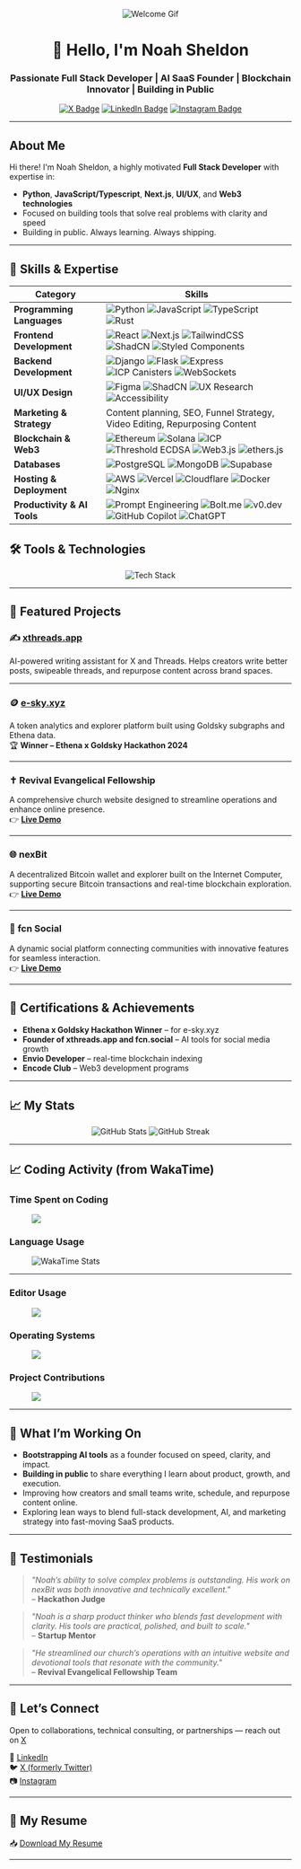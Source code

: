 <div align="center">

![Welcome Gif](./assets/images/welcome1.gif)

# 👋 Hello, I'm Noah Sheldon

### Passionate **Full Stack Developer** | AI SaaS Founder | Blockchain Innovator | Building in Public

[![X Badge](https://img.shields.io/badge/X-%231DA1F2.svg?style=for-the-badge&logo=x&logoColor=white)](https://x.com/noah__sheldon)
[![LinkedIn Badge](https://img.shields.io/badge/LinkedIn-%230077B5.svg?style=for-the-badge&logo=linkedin&logoColor=white)](https://www.linkedin.com/in/noah--sheldon/)
[![Instagram Badge](https://img.shields.io/badge/Instagram-%23E4405F.svg?style=for-the-badge&logo=instagram&logoColor=white)](https://www.instagram.com/noah__sheldon/)

</div>

---

## About Me

Hi there! I'm Noah Sheldon, a highly motivated **Full Stack Developer** with expertise in:

- **Python**, **JavaScript/Typescript**, **Next.js**, **UI/UX**, and **Web3 technologies**
- Focused on building tools that solve real problems with clarity and speed
- Building in public. Always learning. Always shipping.

---

## 🧠 Skills & Expertise

| **Category**                | **Skills**                                                                                                                                                                                                                                                                                                                                                                                                                                                                                                   |
| --------------------------- | ------------------------------------------------------------------------------------------------------------------------------------------------------------------------------------------------------------------------------------------------------------------------------------------------------------------------------------------------------------------------------------------------------------------------------------------------------------------------------------------------------------ |
| **Programming Languages**   | ![Python](https://img.shields.io/badge/-Python-3776AB?logo=python&logoColor=white&style=flat) ![JavaScript](https://img.shields.io/badge/-JavaScript-F7DF1E?logo=javascript&logoColor=black&style=flat) ![TypeScript](https://img.shields.io/badge/-TypeScript-3178C6?logo=typescript&logoColor=white&style=flat) ![Rust](https://img.shields.io/badge/-Rust-000000?logo=rust&logoColor=white&style=flat)                                                                                                    |
| **Frontend Development**    | ![React](https://img.shields.io/badge/-React-61DAFB?logo=react&logoColor=black&style=flat) ![Next.js](https://img.shields.io/badge/-Next.js-000000?logo=next.js&logoColor=white&style=flat) ![TailwindCSS](https://img.shields.io/badge/-TailwindCSS-38B2AC?logo=tailwind-css&logoColor=white&style=flat) ![ShadCN](https://img.shields.io/badge/-ShadCN-1E293B?style=flat) ![Styled Components](https://img.shields.io/badge/-Styled%20Components-DB7093?logo=styled-components&logoColor=white&style=flat) |
| **Backend Development**     | ![Django](https://img.shields.io/badge/-Django-092E20?logo=django&logoColor=white&style=flat) ![Flask](https://img.shields.io/badge/-Flask-000000?logo=flask&logoColor=white&style=flat) ![Express](https://img.shields.io/badge/-Express-000000?logo=express&logoColor=white&style=flat) ![ICP Canisters](https://img.shields.io/badge/-ICP%20Canisters-2E65F3?style=flat) ![WebSockets](https://img.shields.io/badge/-WebSockets-010101?style=flat)                                                        |
| **UI/UX Design**            | ![Figma](https://img.shields.io/badge/-Figma-F24E1E?logo=figma&logoColor=white&style=flat) ![ShadCN](https://img.shields.io/badge/-ShadCN-1E293B?style=flat) ![UX Research](https://img.shields.io/badge/-UX%20Research-5B21B6?style=flat) ![Accessibility](https://img.shields.io/badge/-Accessibility-4285F4?style=flat)                                                                                                                                                                                   |
| **Marketing & Strategy**    | Content planning, SEO, Funnel Strategy, Video Editing, Repurposing Content                                                                                                                                                                                                                                                                                                                                                                                                                                   |
| **Blockchain & Web3**       | ![Ethereum](https://img.shields.io/badge/-Ethereum-3C3C3D?logo=ethereum&logoColor=white&style=flat) ![Solana](https://img.shields.io/badge/-Solana-4E44CE?logo=solana&logoColor=white&style=flat) ![ICP](https://img.shields.io/badge/-ICP-2E65F3?style=flat) ![Threshold ECDSA](https://img.shields.io/badge/-Threshold%20ECDSA-00A65A?style=flat) ![Web3.js](https://img.shields.io/badge/-Web3.js-F16822?style=flat) ![ethers.js](https://img.shields.io/badge/-ethers.js-333333?style=flat)              |
| **Databases**               | ![PostgreSQL](https://img.shields.io/badge/-PostgreSQL-336791?logo=postgresql&logoColor=white&style=flat) ![MongoDB](https://img.shields.io/badge/-MongoDB-47A248?logo=mongodb&logoColor=white&style=flat) ![Supabase](https://img.shields.io/badge/-Supabase-3ECF8E?logo=supabase&logoColor=white&style=flat)                                                                                                                                                                                               |
| **Hosting & Deployment**    | ![AWS](https://img.shields.io/badge/-AWS-FF9900?logo=amazon-aws&logoColor=white&style=flat) ![Vercel](https://img.shields.io/badge/-Vercel-000000?logo=vercel&logoColor=white&style=flat) ![Cloudflare](https://img.shields.io/badge/-Cloudflare-F38020?logo=cloudflare&logoColor=white&style=flat) ![Docker](https://img.shields.io/badge/-Docker-2496ED?logo=docker&logoColor=white&style=flat) ![Nginx](https://img.shields.io/badge/-Nginx-009639?logo=nginx&logoColor=white&style=flat)                 |
| **Productivity & AI Tools** | ![Prompt Engineering](https://img.shields.io/badge/-Prompt%20Engineering-FF5722?style=flat) ![Bolt.me](https://img.shields.io/badge/-Bolt.me-292929?style=flat) ![v0.dev](https://img.shields.io/badge/-v0.dev-0078D4?style=flat) ![GitHub Copilot](https://img.shields.io/badge/-GitHub%20Copilot-181717?logo=github&logoColor=white&style=flat) ![ChatGPT](https://img.shields.io/badge/-ChatGPT-00A67E?logo=openai&logoColor=white&style=flat)                                                            |

## 🛠️ Tools & Technologies

<p align="center">
  <img src="https://skillicons.dev/icons?i=py,js,ts,react,nextjs,tailwind,rust,solana,ethereum,postgres,mongodb,docker,nginx,git" alt="Tech Stack" />
</p>

---

## 🚀 Featured Projects

### ✍️ [xthreads.app](https://xthreads.app)

AI-powered writing assistant for X and Threads. Helps creators write better posts, swipeable threads, and repurpose content across brand spaces.

---

### 🪙 [e-sky.xyz](https://e-sky.xyz)

A token analytics and explorer platform built using Goldsky subgraphs and Ethena data.  
🏆 **Winner – Ethena x Goldsky Hackathon 2024**

---

### ✝️ **Revival Evangelical Fellowship**

A comprehensive church website designed to streamline operations and enhance online presence.  
👉 **[Live Demo](https://www.revivalevangelicalfellowship.com/)**

---

### 🌐 **nexBit**

A decentralized Bitcoin wallet and explorer built on the Internet Computer, supporting secure Bitcoin transactions and real-time blockchain exploration.  
👉 **[Live Demo](https://7e3lh-5yaaa-aaaaj-azwka-cai.icp0.io/)**

---

### 🌟 **fcn Social**

A dynamic social platform connecting communities with innovative features for seamless interaction.  
👉 **[Live Demo](https://fcn.social)**

---

## 🏅 Certifications & Achievements

- **Ethena x Goldsky Hackathon Winner** – for e-sky.xyz
- **Founder of xthreads.app and fcn.social** – AI tools for social media growth
- **Envio Developer** – real-time blockchain indexing
- **Encode Club** – Web3 development programs

---

## 📈 My Stats

<p align="center">
  <img src="https://github-readme-stats.vercel.app/api?username=noah-sheldon&show_icons=true&theme=tokyonight" alt="GitHub Stats" />
  <img src="https://github-readme-streak-stats.herokuapp.com/?user=noah-sheldon&theme=tokyonight" alt="GitHub Streak" />
</p>

---

## 📈 Coding Activity (from WakaTime)

### **Time Spent on Coding**

<figure>
<img src="https://wakatime.com/share/@018bd2a8-41a3-4b1a-b87b-d87e1858eb0e/1a405388-38dd-469e-a195-1516be35e008.svg"></figure>

### **Language Usage**

<figure>
  <img src="https://wakatime.com/share/@018bd2a8-41a3-4b1a-b87b-d87e1858eb0e/f97c3862-ebc0-4c14-ac2f-89bffb01d791.svg" alt="WakaTime Stats">
</figure>

---

### **Editor Usage**

<figure><img src="https://wakatime.com/share/@018bd2a8-41a3-4b1a-b87b-d87e1858eb0e/f55b247e-31b7-45b4-ac16-d0a16b5c82c5.svg"></figure>

### **Operating Systems**

<figure><img src="https://wakatime.com/share/@018bd2a8-41a3-4b1a-b87b-d87e1858eb0e/10006189-5843-4777-916e-2721d412505c.svg"></figure>

### **Project Contributions**

<figure><img src="https://wakatime.com/share/@018bd2a8-41a3-4b1a-b87b-d87e1858eb0e/f4e02496-9de7-4c06-8dc4-87885d477037.svg"></figure>

---

## 🔭 What I’m Working On

- **Bootstrapping AI tools** as a founder focused on speed, clarity, and impact.
- **Building in public** to share everything I learn about product, growth, and execution.
- Improving how creators and small teams write, schedule, and repurpose content online.
- Exploring lean ways to blend full-stack development, AI, and marketing strategy into fast-moving SaaS products.

---

## 💬 Testimonials

> _"Noah’s ability to solve complex problems is outstanding. His work on nexBit was both innovative and technically excellent."_  
> – **Hackathon Judge**

> _"Noah is a sharp product thinker who blends fast development with clarity. His tools are practical, polished, and built to scale."_  
> – **Startup Mentor**

> _"He streamlined our church’s operations with an intuitive website and devotional tools that resonate with the community."_  
> – **Revival Evangelical Fellowship Team**

---

## 🌟 Let’s Connect

Open to collaborations, technical consulting, or partnerships — reach out on [X](https://x.com/noah__sheldon)

💼 [LinkedIn](https://www.linkedin.com/in/noah--sheldon/)  
🐦 [X (formerly Twitter)](https://x.com/noah__sheldon)  
📷 [Instagram](https://www.instagram.com/noah__sheldon/)

---

## 📄 My Resume

📥 [Download My Resume](https://www.linkedin.com/in/noah--sheldon/)

---
